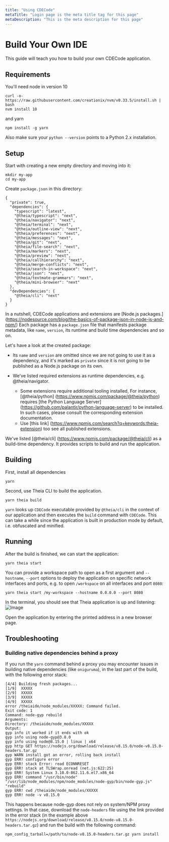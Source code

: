 ```yaml
---
title: "Using CDECode"
metaTitle: "Login page is the meta title tag for this page"
metaDescription: "This is the meta description for this page"
---
```


# Build Your Own IDE 
This guide will teach you how to build your own CDECode application.

## Requirements 
You'll need node in version 10 
```
curl -o- https://raw.githubusercontent.com/creationix/nvm/v0.33.5/install.sh | bash
nvm install 10
```
and yarn
```
npm install -g yarn
```
Also make sure your `python --version` points to a Python 2.x installation.

## Setup 
Start with creating a new empty directory and moving into it:
```
mkdir my-app
cd my-app
```

Create `package.json` in this directory:
```
{
  "private": true,
  "dependencies": {
    "typescript": "latest",
    "@theia/typescript": "next",
    "@theia/navigator": "next",
    "@theia/terminal": "next",
    "@theia/outline-view": "next",
    "@theia/preferences": "next",
    "@theia/messages": "next",
    "@theia/git": "next",
    "@theia/file-search": "next",
    "@theia/markers": "next",
    "@theia/preview": "next",
    "@theia/callhierarchy": "next",
    "@theia/merge-conflicts": "next",
    "@theia/search-in-workspace": "next",
    "@theia/json": "next",
    "@theia/textmate-grammars": "next",
    "@theia/mini-browser": "next"
  },
  "devDependencies": {
    "@theia/cli": "next"
  }
}
```

In a nutshell, CDECode applications and extensions are [Node.js packages.] (https://nodesource.com/blog/the-basics-of-package-json-in-node-js-and-npm/) Each package has a `package.json` file that manifests package metadata, like `name`, `version`, its runtime and build time dependencies and so on.

Let's have a look at the created package:
* Its `name` and `version` are omitted since we are not going to use it as a dependency, and it's marked as `private` since it is not going to be published as a Node.js package on its own.
* We've listed required extensions as runtime dependencies, e.g. @theia/navigator.

    * Some extensions require additional tooling installed, For instance, [@theia/python] (https://www.npmjs.com/package/@theia/python) requires [the Python Language Server] (https://github.com/palantir/python-language-server) to be installed. In such cases, please consult the corresponding extension documentation.
    * Use [this link] (https://www.npmjs.com/search?q=keywords:theia-extension) too see all published extensions.

We've listed [@theia/cli] (https://www.npmjs.com/package/@theia/cli) as a build-time dependency. It provides scripts to build and run the application.

## Building
First, install all dependencies
```
yarn
```
Second, use Theia CLI to build the application.
```
yarn theia build
```
`yarn` looks up `CDECode` executable provided by `@theia/cli` in the context of our application and then executes the `build` command with `CDECode`. This can take a while since the application is built in production mode by default, i.e. obfuscated and minified.

## Running
After the build is finished, we can start the application:
```
yarn theia start
```
You can provide a workspace path to open as a first argument and `--hostname`, `--port` options to deploy the application on specific network interfaces and ports, e.g. to open `/workspace` on all interfaces and port `8080`:
```
yarn theia start /my-workspace --hostname 0.0.0.0 --port 8080
```
In the terminal, you should see that Theia application is up and listening:
![Image](https://theia-ide.org/static/docs-terminal-1b35e9969e4c776fb85e93c14de758e5.png)

Open the application by entering the printed address in a new browser page.

## Troubleshooting

### Building native dependencies behind a proxy
If you run the `yarn` command behind a proxy you may encounter issues in building native dependencies (like `oniguruma`), in the last part of the build, with the following error stack:
```
[4/4] Building fresh packages...
[1/9]  XXXXX
[2/9]  XXXXX
[3/9]  XXXXX
[4/9]  XXXXX
error /theiaide/node_modules/XXXXX: Command failed.
Exit code: 1
Command: node-gyp rebuild
Arguments:
Directory: /theiaide/node_modules/XXXXX
Output:
gyp info it worked if it ends with ok
gyp info using node-gyp@3.8.0
gyp info using node@8.15.0 | linux | x64
gyp http GET https://nodejs.org/download/release/v8.15.0/node-v8.15.0-headers.tar.gz
gyp WARN install got an error, rolling back install
gyp ERR! configure error
gyp ERR! stack Error: read ECONNRESET
gyp ERR! stack at TLSWrap.onread (net.js:622:25)
gyp ERR! System Linux 3.10.0-862.11.6.el7.x86_64
gyp ERR! command "/usr/bin/node" "/usr/lib/node_modules/npm/node_modules/node-gyp/bin/node-gyp.js" "rebuild"
gyp ERR! cwd /theiaide/node_modules/XXXXX
gyp ERR! node -v v8.15.0
```
This happens because node-gyp does not rely on system/NPM proxy settings. In that case, download the `node-headers` file using the link provided in the error stack (in the example above `https://nodejs.org/download/release/v8.15.0/node-v8.15.0-headers.tar.gz`) and run the build with the following command:
```
npm_config_tarball=/path/to/node-v8.15.0-headers.tar.gz yarn install
```
